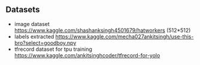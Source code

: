 ## Datasets

+ image dataset https://www.kaggle.com/shashanksingh4501679/hatworkers (512*512)
+ labels extracted https://www.kaggle.com/mecha027ankitsingh/use-this-bro?select=goodboy.npy
+ tfrecord dataset for tpu training https://www.kaggle.com/ankitsinghcoder/tfrecord-for-yolo

